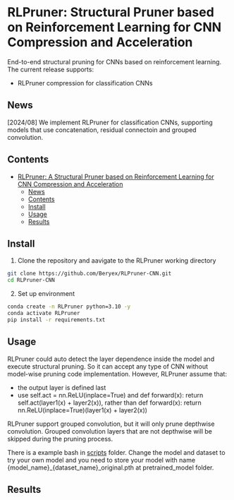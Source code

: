 # RLPruner: Structural Pruner based on Reinforcement Learning for CNN Compression and Acceleration

End-to-end structural pruning for CNNs based on reinforcement learning.
The current release supports:
- RLPruner compression for classification CNNs

## News
[2024/08] We implement RLPruner for classification CNNs, supporting models that use concatenation, residual connectoin and grouped convolution.


## Contents
- [RLPruner: A Structural Pruner based on Reinforcement Learning for CNN Compression and Acceleration](#rlpruner-a-structural-pruner-based-on-reinforcement-learning-for-cnn-compression-and-acceleration)
	- [News](#News)
	- [Contents](#Contents)
	- [Install](#Install)
	- [Usage](#Usage)
	- [Results](#Results)
## Install
1. Clone the repository and aavigate to the RLPruner working directory
```bash 
git clone https://github.com/Beryex/RLPruner-CNN.git
cd RLPruner-CNN
```
2. Set up environment
```bash 
conda create -n RLPruner python=3.10 -y
conda activate RLPruner
pip install -r requirements.txt
```
## Usage
RLPruner could auto detect the layer dependence inside the model and execute structural pruning. So it can accept any type of CNN without model-wise pruning code implementation. However, RLPruner assume that:

- the output layer is defined last
- use self.act = nn.ReLU(inplace=True) and def forward(x): return self.act(layer1(x) + layer2(x)), rather than def forward(x): return nn.ReLU(inplace=True)(layer1(x) + layer2(x))

RLPruner support grouped convolution, but it will only prune depthwise convolution. Grouped convolution layers that are not depthwise will be skipped during the pruning process.

There is a example bash in [scripts](scripts) folder. Change the model and dataset to try your own model and you need to store your model with name {model_name}_{dataset_name}_original.pth at pretrained_model folder.
## Results
